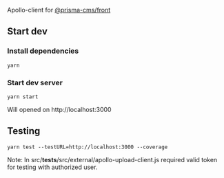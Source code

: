 Apollo-client for [@prisma-cms/front](https://www.npmjs.com/package/@prisma-cms/front)

## Start dev

### Install dependencies

```
yarn
```

### Start dev server

```
yarn start
```

Will opened on http://localhost:3000

## Testing

`yarn test --testURL=http://localhost:3000 --coverage`

Note: In src/**tests**/src/external/apollo-upload-client.js required valid token for testing with authorized user.
